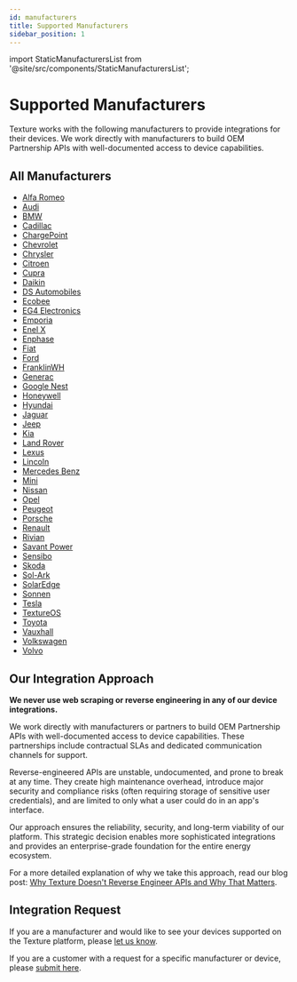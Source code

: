 ```yaml
---
id: manufacturers
title: Supported Manufacturers
sidebar_position: 1
---
```


import StaticManufacturersList from '@site/src/components/StaticManufacturersList';

# Supported Manufacturers

Texture works with the following manufacturers to provide integrations for their devices. We work directly with manufacturers to build OEM Partnership APIs with well-documented access to device capabilities.

<StaticManufacturersList />

## All Manufacturers

- [Alfa Romeo](alfa-romeo)
- [Audi](audi)
- [BMW](bmw)
- [Cadillac](cadillac)
- [ChargePoint](chargepoint)
- [Chevrolet](chevrolet)
- [Chrysler](chrysler)
- [Citroen](citroen)
- [Cupra](cupra)
- [Daikin](daikin)
- [DS Automobiles](ds)
- [Ecobee](ecobee)
- [EG4 Electronics](eg4-electronics)
- [Emporia](emporia)
- [Enel X](enelx)
- [Enphase](enphase)
- [Fiat](fiat)
- [Ford](ford)
- [FranklinWH](franklinwh)
- [Generac](generac)
- [Google Nest](google-nest)
- [Honeywell](honeywell)
- [Hyundai](hyundai)
- [Jaguar](jaguar)
- [Jeep](jeep)
- [Kia](kia)
- [Land Rover](land-rover)
- [Lexus](lexus)
- [Lincoln](lincoln)
- [Mercedes Benz](mercedes-benz)
- [Mini](mini)
- [Nissan](nissan)
- [Opel](opel)
- [Peugeot](peugeot)
- [Porsche](porsche)
- [Renault](renault)
- [Rivian](rivian)
- [Savant Power](savant-power)
- [Sensibo](sensibo)
- [Skoda](skoda)
- [Sol-Ark](solark)
- [SolarEdge](solaredge)
- [Sonnen](sonnen)
- [Tesla](tesla)
- [TextureOS](texture-os)
- [Toyota](toyota)
- [Vauxhall](vauxhall)
- [Volkswagen](volkswagen)
- [Volvo](volvo)

## Our Integration Approach

**We never use web scraping or reverse engineering in any of our device integrations.**

We work directly with manufacturers or partners to build OEM Partnership APIs with well-documented access to device capabilities. These partnerships include contractual SLAs and dedicated communication channels for support.

Reverse-engineered APIs are unstable, undocumented, and prone to break at any time. They create high maintenance overhead, introduce major security and compliance risks (often requiring storage of sensitive user credentials), and are limited to only what a user could do in an app's interface.

Our approach ensures the reliability, security, and long-term viability of our platform. This strategic decision enables more sophisticated integrations and provides an enterprise-grade foundation for the entire energy ecosystem.

For a more detailed explanation of why we take this approach, read our blog post: [Why Texture Doesn't Reverse Engineer APIs and Why That Matters](https://www.texturehq.com/blog/why-texture-doesnt-reverse-engineer-apis-and-why-that-matters).

## Integration Request

If you are a manufacturer and would like to see your devices supported on the Texture platform, please [let us know](https://www.texturehq.com/contact-us).

If you are a customer with a request for a specific manufacturer or device, please [submit here](https://texture.atlassian.net/servicedesk/customer/portal/2/group/3/create/13).
